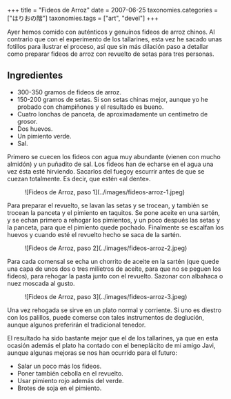 +++
title = "Fideos de Arroz"
date = 2007-06-25
taxonomies.categories = ["はりおの階"]
taxonomies.tags = ["art", "devel"]
+++

Ayer hemos comido con auténticos y genuínos fideos de arroz chinos. Al
contrario que con el experimento de los tallarines, esta vez he sacado
unas fotillos para ilustrar el proceso, así que sin más dilación paso a
detallar como preparar fideos de arroz con revuelto de setas para tres
personas.

## Ingredientes

- 300-350 gramos de fideos de arroz.
- 150-200 gramos de setas. Si son setas chinas mejor, aunque yo he
  probado con champiñones y el resultado es bueno.
- Cuatro lonchas de panceta, de aproximadamente un centímetro de
  grosor.
- Dos huevos.
- Un pimiento verde.
- Sal.

Primero se cuecen los fideos con agua muy abundante (vienen con mucho
almidón) y un puñadito de sal. Los fideos han de echarse en el agua una
vez ésta esté hirviendo. Sacarlos del fuegoy escurrir antes de que se
cuezan totalmente. Es decir, que estén «al dente».

<figure class="image">
    ![Fideos de Arroz, paso 1](../images/fideos-arroz-1.jpeg)
</figure>

Para preparar el revuelto, se lavan las setas y se trocean, y también se
trocean la panceta y el pimiento en taquitos. Se pone aceite en una
sartén, y se echan primero a rehogar los pimientos, y un poco después
las setas y la panceta, para que el pimiento quede pochado. Finalmente
se escalfan los huevos y cuando esté el revuelto hecho se saca de la
sartén.

<figure class="image">
    ![Fideos de Arroz, paso 2](../images/fideos-arroz-2.jpeg)
</figure>

Para cada comensal se echa un chorrito de aceite en la sartén (que quede
una capa de unos dos o tres milíetros de aceite, para que no se peguen
los fideos), para rehogar la pasta junto con el revuelto. Sazonar con
albahaca o nuez moscada al gusto.

<figure class="image">
    ![Fideos de Arroz, paso 3](../images/fideos-arroz-3.jpeg)
</figure>

Una vez rehogada se sirve en un plato normal y corriente. Si uno es
diestro con los palillos, puede comerse con tales instrumentos de
deglución, aunque algunos preferirán el tradicional tenedor.

El resultado ha sido bastante mejor que el de los tallarines, ya que en
esta ocasión además el plato ha contado con el beneplácito de
mi amigo Javi, aunque algunas mejoras se nos han ocurrido para el futuro:

- Salar un poco más los fideos.
- Poner también cebolla en el revuelto.
- Usar pimiento rojo además del verde.
- Brotes de soja en el pimiento.

